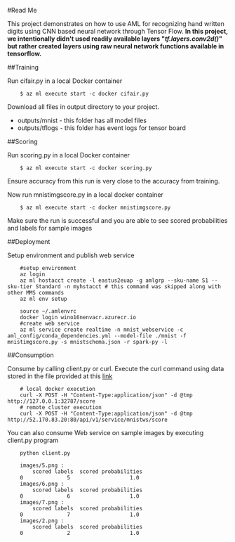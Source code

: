 #Read Me


This project demonstrates on how to use AML for recognizing hand written digits using CNN based neural network through Tensor Flow. **In this project, we intentionally didn't used readily available layers "*tf.layers.conv2d()*" but rather created layers using raw neural network functions available in tensorflow.**


##Training


Run cifair.py in a local Docker container

```
    $ az ml execute start -c docker cifair.py
```

Download all files in output directory to your project.

- outputs/mnist - this folder has all model files
- outputs/tflogs - this folder has event logs for tensor board

##Scoring


Run scoring.py in a local Docker container

```
    $ az ml execute start -c docker scoring.py
```

Ensure accuracy from this run is very close to the accuracy from training.

Now run mnistimgscore.py in a local docker container

```
    $ az ml execute start -c docker mnistimgscore.py
```

Make sure the run is successful and you are able to see scored probabilities and labels for sample images

##Deployment



Setup environment and publish web service

```
	#setup environment
	az login
	az ml hostacct create -l eastus2euap -g amlgrp --sku-name S1 --sku-tier Standard -n myhstacct # this command was skipped along with other MMS commands
	az ml env setup

	source ~/.amlenvrc
	docker login wino16nenvacr.azurecr.io
	#create web service
	az ml service create realtime -n mnist_webservice -c aml_config/conda_dependencies.yml --model-file ./mnist -f mnistimgscore.py -s mnistschema.json -r spark-py -l
```


##Consumption



Consume by calling client.py or curl. Execute the  curl command using data stored in the file provided at this [link](http://neerajkh.blob.core.windows.net/images/tmp)

```
	# local docker execution
	curl -X POST -H "Content-Type:application/json" -d @tmp http://127.0.0.1:32787/score
	# remote cluster execution
	curl -X POST -H "Content-Type:application/json" -d @tmp http://52.170.83.20:80/api/v1/service/mnistws/score
```

You can also consume Web service on sample images by executing client.py program

```
	python client.py
	
	images/5.png :
	   	scored labels  scored probabilities
	0              5                   1.0
	images/6.png :
   		scored labels  scored probabilities
	0              6                   1.0
	images/7.png :
   		scored labels  scored probabilities
	0              7                   1.0
	images/2.png :
   		scored labels  scored probabilities
	0              2                   1.0
```

